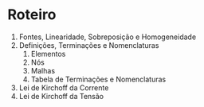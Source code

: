 # Roteiro

1. Fontes, Linearidade, Sobreposição e Homogeneidade
2. Definições, Terminações e Nomenclaturas
    1. Elementos
    2. Nós
    3. Malhas
    4. Tabela de Terminações e Nomenclaturas
3. Lei de Kirchoff da Corrente
4. Lei de Kirchoff da Tensão

